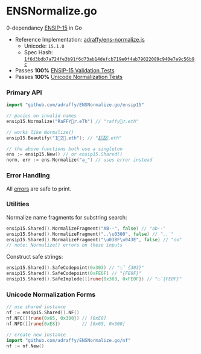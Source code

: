 # ENSNormalize.go
0-dependancy [ENSIP-15](https://docs.ens.domains/ensip/15) in Go

* Reference Implementation: [adraffy/ens-normalize.js](https://github.com/adraffy/ens-normalize.js)
	* Unicode: `15.1.0`
	* Spec Hash: [`1f6d3bdb7a724fe3b91f6d73ab14defcb719e0f4ab79022089c940e7e9c56b9c`](https://raw.githubusercontent.com/adraffy/ens-normalize.js/main/derive/output/spec.json)
* Passes **100%** [ENSIP-15 Validation Tests](./ensip15/ensip15_test.go)
* Passes **100%** [Unicode Normalization Tests](./nf/nf_test.go)

### Primary API

```go
import "github.com/adraffy/ENSNormalize.go/ensip15"

// panics on invalid names
ensip15.Normalize("RaFFY🚴‍♂️.eTh") // "raffy🚴‍♂.eth"

// works like Normalize()
ensip15.Beautify("1⃣2⃣.eth"); // "1️⃣2️⃣.eth"

// the above functions both use a singleton
ens := ensip15.New() // or ensip15.Shared()
norm, err := ens.Normalize("a_") // uses error instead
```

### Error Handling

All [errors](./ensip15/errors.go) are safe to print.

### Utilities

Normalize name fragments for substring search:

```go
ensip15.Shared().NormalizeFragment("AB--", false) // "ab--"
ensip15.Shared().NormalizeFragment("..\u0300", false) // "..̀"
ensip15.Shared().NormalizeFragment("\u03BF\u043E", false) // "οо"
// note: Normalize() errors on these inputs
```

Construct safe strings:

```go
ensip15.Shared().SafeCodepoint(0x303) // "◌̃ {303}"
ensip15.Shared().SafeCodepoint(0xFE0F) // "{FE0F}"
ensip15.Shared().SafeImplode([]rune{0x303, 0xFE0F}) // "◌̃{FE0F}"
```

### Unicode Normalization Forms

```go
// use shared instance
nf := ensip15.Shared().NF()
nf.NFC([]rune{0x65, 0x300}) // [0xE8]
nf.NFD([]rune{0xE8})        // [0x65, 0x300]

// create new instance
import "github.com/adraffy/ENSNormalize.go/nf"
nf := nf.New() 
```